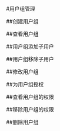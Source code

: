 #用户组管理

##创建用户组

##查看用户组

##用户组添加子用户

##用户组移除子用户

##修改用户组

##为用户组授权

##查看用户组的权限

##移除用户组的权限

##删除用户组